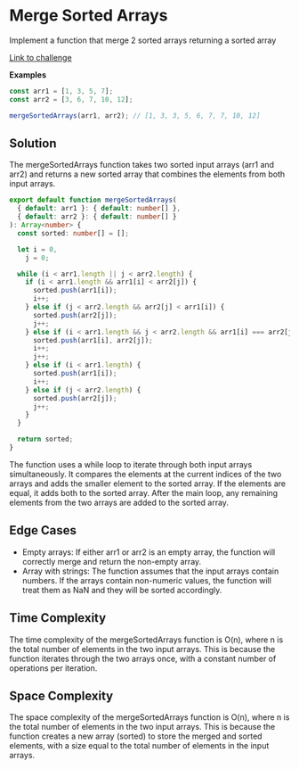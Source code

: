 # Merge Sorted Arrays

Implement a function that merge 2 sorted arrays returning a sorted array

[Link to challenge](./index.ts)

**Examples**

```javascript
const arr1 = [1, 3, 5, 7];
const arr2 = [3, 6, 7, 10, 12];

mergeSortedArrays(arr1, arr2); // [1, 3, 3, 5, 6, 7, 7, 10, 12]
```

## Solution

The mergeSortedArrays function takes two sorted input arrays (arr1 and arr2) and returns a new sorted array that combines the elements from both input arrays.

```typescript
export default function mergeSortedArrays(
  { default: arr1 }: { default: number[] },
  { default: arr2 }: { default: number[] }
): Array<number> {
  const sorted: number[] = [];

  let i = 0,
    j = 0;

  while (i < arr1.length || j < arr2.length) {
    if (i < arr1.length && arr1[i] < arr2[j]) {
      sorted.push(arr1[i]);
      i++;
    } else if (j < arr2.length && arr2[j] < arr1[i]) {
      sorted.push(arr2[j]);
      j++;
    } else if (i < arr1.length && j < arr2.length && arr1[i] === arr2[j]) {
      sorted.push(arr1[i], arr2[j]);
      i++;
      j++;
    } else if (i < arr1.length) {
      sorted.push(arr1[i]);
      i++;
    } else if (j < arr2.length) {
      sorted.push(arr2[j]);
      j++;
    }
  }

  return sorted;
}
```

The function uses a while loop to iterate through both input arrays simultaneously. It compares the elements at the current indices of the two arrays and adds the smaller element to the sorted array. If the elements are equal, it adds both to the sorted array. After the main loop, any remaining elements from the two arrays are added to the sorted array.

## Edge Cases

- Empty arrays: If either arr1 or arr2 is an empty array, the function will correctly merge and return the non-empty array.
- Array with strings: The function assumes that the input arrays contain numbers. If the arrays contain non-numeric values, the function will treat them as NaN and they will be sorted accordingly.

## Time Complexity

The time complexity of the mergeSortedArrays function is O(n), where n is the total number of elements in the two input arrays. This is because the function iterates through the two arrays once, with a constant number of operations per iteration.

## Space Complexity

The space complexity of the mergeSortedArrays function is O(n), where n is the total number of elements in the two input arrays. This is because the function creates a new array (sorted) to store the merged and sorted elements, with a size equal to the total number of elements in the input arrays.
